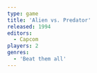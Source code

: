 ```yaml
---
type: game
title: 'Alien vs. Predator'
released: 1994
editors: 
  - Capcom
players: 2
genres:
  - 'Beat them all'
---
```

